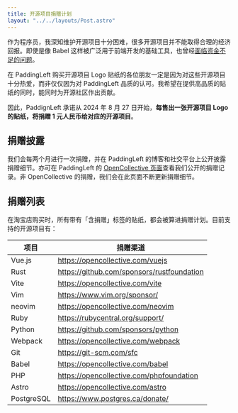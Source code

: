 ```yaml
---
title: 开源项目捐赠计划
layout: "../../layouts/Post.astro"
---
```


作为程序员，我深知维护开源项目十分困难，很多开源项目并不能取得合理的经济回报。即使是像 Babel 这样被广泛用于前端开发的基础工具，也曾经[面临资金不足的问题](https://babeljs.io/blog/2021/05/10/funding-update)。

在 PaddingLeft 购买开源项目 Logo 贴纸的各位朋友一定是因为对这些开源项目十分热爱，而非仅仅因为对 PaddingLeft 品质的认可。我希望在提供高品质的贴纸的同时，能同时为开源社区作出贡献。

因此，PaddignLeft 承诺从 2024 年 8 月 27 日开始，**每售出一张开源项目 Logo 的贴纸，将捐赠 1 元人民币给对应的开源项目**。

## 捐赠披露

我们会每两个月进行一次捐赠，并在 PaddingLeft 的博客和社交平台上公开披露捐赠细节。亦可在 PaddingLeft 的 [OpenCollective 页面](https://opencollective.com/pdlft)查看我们公开的捐赠记录。非 OpenCollective 的捐赠，我们会在此页面不断更新捐赠细节。

## 捐赠列表

在淘宝店购买时，所有带有「含捐赠」标签的贴纸，都会被算进捐赠计划。目前支持的开源项目有：

| 项目 | 捐赠渠道 |
|---------|---------|
| Vue.js  | https://opencollective.com/vuejs |
| Rust    | https://github.com/sponsors/rustfoundation |
| Vite | https://opencollective.com/vite |
| Vim | https://www.vim.org/sponsor/ |
| neovim | https://opencollective.com/neovim |
| Ruby | https://rubycentral.org/support/ |
| Python   | https://github.com/sponsors/python |
| Webpack | https://opencollective.com/webpack |
| Git    | https://git-scm.com/sfc |
| Babel  | https://opencollective.com/babel |
| PHP  | https://opencollective.com/phpfoundation |
| Astro  | https://opencollective.com/astro |
| PostgreSQL | https://www.postgres.ca/donate/ |
